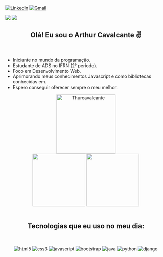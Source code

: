 [![Linkedin](https://img.shields.io/badge/LinkedIn-0077B5?style=for-the-badge&logo=linkedin&logoColor=white)](https://www.linkedin.com/in/arthur-cavalcante-303b51219/)
[![Gmail](https://img.shields.io/badge/Gmail-D14836?style=for-the-badge&logo=gmail&logoColor=white)](arthurcavalcantethur@gmail.com)

<a href = "https://www.linkedin.com/in/arthur-cavalcante-303b51219/"><img src="https://img.shields.io/badge/LinkedIn-0077B5?style=for-the-badge&logo=linkedin&logoColor=white"></a>
<a href = "arthurcavalcantethur@gmail.com"><img src="https://img.shields.io/badge/-Email-%23333?style=for-the-badge&logo=gmail&logoColor=white" destino ="_blank"></a>

<h2 align="center">Olá! Eu sou o Arthur Cavalcante ✌️</h2><br/>

- Iniciante no mundo da programação.
- Estudante de ADS no IFRN (2° período).
- Foco em Desenvolvimento Web.
- Aprimorando meus conhecimentos Javascript e como bibliotecas conhecidas em.
- Espero conseguir oferecer sempre o meu melhor.

<div align="center">
    <img height="185em" src="https://github-readme-streak-stats.herokuapp.com/?user=Thurcavalcante&theme=dracula" alt="Thurcavalcante" /></br>
    <img height="165em" src="https://github-readme-stats.vercel.app/api?username=Thurcavalcante&theme=dracula&show_icons=true" />
    <img height="165em" src="https://github-readme-stats.vercel.app/api/top-langs/?username=Thurcavalcante&theme=dracula&layout=compact" />
</div></br>

<h2 align="center">Tecnologias que eu uso no meu dia:</h2>
<div style="display: inline_block"><br/>
<p align="center">
  <img align="center" alt="html5" src="https://img.shields.io/badge/HTML5-E34F26?style=for-the-badge&logo=html5&logoColor=white" />
  <img align="center" alt="css3" src="https://img.shields.io/badge/CSS3-1572B6?style=for-the-badge&logo=css3&logoColor=white" />
  <img align="center" alt="javascript" src="https://img.shields.io/badge/JavaScript-F7DF1E?style=for-the-badge&logo=javascript&logoColor=black" />
  <img align="center" alt="bootstrap" src="https://img.shields.io/badge/Bootstrap-563D7C?style=for-the-badge&logo=bootstrap&logoColor=white" />
  <img align="center" alt="java" src="https://img.shields.io/badge/Java-ED8B00?style=for-the-badge&logo=java&logoColor=white" />
  <img align="center" alt="python" src="https://img.shields.io/badge/Python-14354C?style=for-the-badge&logo=python&logoColor=white" />
  <img align="center" alt="django" src="https://img.shields.io/badge/Django-092E20?style=for-the-badge&logo=django&logoColor=white" />
 </p>
</div>
